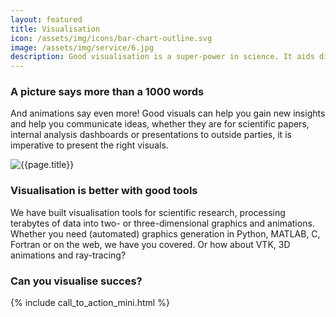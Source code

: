 ```yaml
---
layout: featured
title: Visualisation
icon: /assets/img/icons/bar-chart-outline.svg
image: /assets/img/service/6.jpg
description: Good visualisation is a super-power in science. It aids discovery and communication of ideas immensely.
---
```


<div class="row">
    <div class="col-md-12">
        <div class="service-details mb-40">
            <h3>A picture says more than a 1000 words</h3>
            <p>And animations say even more! Good visuals can help you gain new insights and help you communicate ideas, whether they are for scientific papers, internal analysis dashboards or presentations to outside parties, it is imperative to present the right visuals.</p>
        </div>
    </div>
</div>
<div class="row">
    <div class="col-xl-6 col-lg-12">
        <div class="s-details-img mb-30">
            <img src="{{site.baseurl}}/assets/img/service/4.jpg" alt="{{page.title}}">
        </div>
    </div>
    <div class="col-xl-6 col-lg-12">
        <div class="service-details mb-40">
            <h3>Visualisation is better with good tools</h3>
            <p>We have built visualisation tools for scientific research, processing terabytes of data into two- or three-dimensional graphics and animations.
	    Whether you need (automated) graphics generation in Python, MATLAB, C, Fortran or on the web, we have you covered.
	    Or how about VTK, 3D animations and ray-tracing?
	    </p>
        </div>
    </div>
</div>
<div class="service-details mb-30">
    <h3>Can you visualise succes?</h3>
    {% include call_to_action_mini.html %}
</div>
